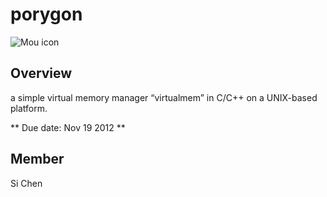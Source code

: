 porygon
=======
![Mou icon](http://fc07.deviantart.net/fs70/f/2012/274/8/1/virtual_pokemon_by_twarda8-d5gi507.png)


## Overview
a simple virtual memory manager “virtualmem” in  C/C++ on a UNIX-based platform.
 
** Due date: Nov 19 2012 **

## Member
Si Chen